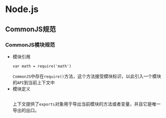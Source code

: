 # Node.js

## CommonJS规范

### CommonJS模块规范
- 模块引用
  ```
  var math = require('math')
  ```
  `CommonJS`中存在`require()`方法，这个方法接受模块标识，以此引入一个模块的`API`到当前上下文中
- 模块定义
  ```

  ```
  上下文提供了`exports`对象用于导出当前模块的方法或者变量，并且它是唯一导出的出口。